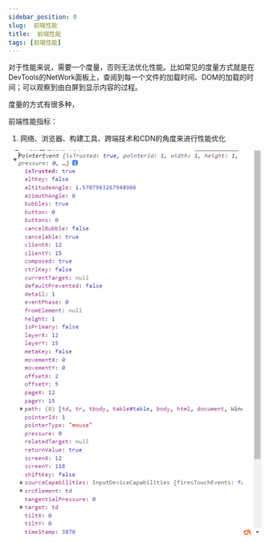 ```yaml
---
sidebar_position: 0
slug:  前端性能
title:  前端性能
tags: [前端性能]
---
```


对于性能来说，需要一个度量，否则无法优化性能。比如常见的度量方式就是在DevTools的NetWork面板上，查阅到每一个文件的加载时间、DOM的加载的时间；可以观察到由白屏到显示内容的过程。

度量的方式有很多种，

前端性能指标：

1. 网络、浏览器、构建工具、跨端技术和CDN的角度来进行性能优化


![在这里插入图片描述](../static/img/event3.png)